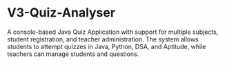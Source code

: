 # V3-Quiz-Analyser
A console-based Java Quiz Application with support for multiple subjects, student registration, and teacher administration. The system allows students to attempt quizzes in Java, Python, DSA, and Aptitude, while teachers can manage students and questions.
